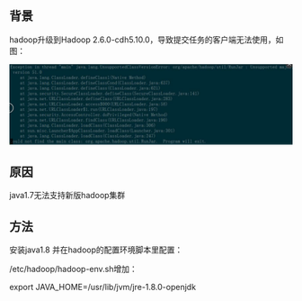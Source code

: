 
## 背景

hadoop升级到Hadoop 2.6.0-cdh5.10.0，导致提交任务的客户端无法使用，如图：

![image](https://github.com/wangdongyu1989/Linux_Knowledege/blob/master/image/20170908113926.jpg)

## 原因

java1.7无法支持新版hadoop集群

## 方法

安装java1.8 并在hadoop的配置环境脚本里配置：

/etc/hadoop/hadoop-env.sh增加：

export JAVA_HOME=/usr/lib/jvm/jre-1.8.0-openjdk

